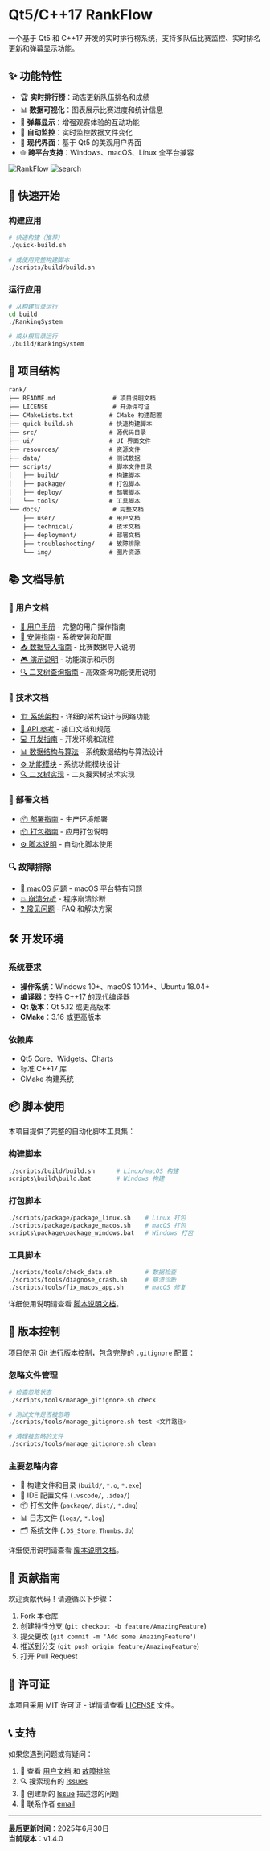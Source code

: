 # Qt5/C++17 RankFlow

一个基于 Qt5 和 C++17 开发的实时排行榜系统，支持多队伍比赛监控、实时排名更新和弹幕显示功能。

## ✨ 功能特性

- 🏆 **实时排行榜**：动态更新队伍排名和成绩
- 📊 **数据可视化**：图表展示比赛进度和统计信息
- 💬 **弹幕显示**：增强观赛体验的互动功能
- 🔄 **自动监控**：实时监控数据文件变化
- 🎨 **现代界面**：基于 Qt5 的美观用户界面
- 🌐 **跨平台支持**：Windows、macOS、Linux 全平台兼容

![RankFlow](docs/img/image.png) 
![search](docs/img/search.png)

## 🚀 快速开始

### 构建应用
```bash
# 快速构建（推荐）
./quick-build.sh

# 或使用完整构建脚本
./scripts/build/build.sh
```

### 运行应用
```bash
# 从构建目录运行
cd build
./RankingSystem

# 或从根目录运行
./build/RankingSystem
```

## 📁 项目结构

```
rank/
├── README.md                # 项目说明文档
├── LICENSE                  # 开源许可证
├── CMakeLists.txt          # CMake 构建配置
├── quick-build.sh          # 快速构建脚本
├── src/                    # 源代码目录
├── ui/                     # UI 界面文件
├── resources/              # 资源文件
├── data/                   # 测试数据
├── scripts/                # 脚本文件目录
│   ├── build/              # 构建脚本
│   ├── package/            # 打包脚本
│   ├── deploy/             # 部署脚本
│   └── tools/              # 工具脚本
└── docs/                    # 完整文档
    ├── user/               # 用户文档
    ├── technical/          # 技术文档
    ├── deployment/         # 部署文档
    ├── troubleshooting/    # 故障排除
    └── img/                # 图片资源
```

## 📚 文档导航

### 👥 用户文档
- [📖 用户手册](docs/user/user_manual.md) - 完整的用户操作指南
- [💾 安装指南](docs/user/install_guide.md) - 系统安装和配置
- [📥 数据导入指南](docs/user/data_import_guide.md) - 比赛数据导入说明
- [🎮 演示说明](docs/user/demo.md) - 功能演示和示例
- [🔍 二叉树查询指南](docs/user/binary_tree_query_guide.md) - 高效查询功能使用说明

### 🔧 技术文档
- [🏗️ 系统架构](docs/technical/architecture_integrated.md) - 详细的架构设计与网络功能
- [📡 API 参考](docs/technical/api_reference.md) - 接口文档和规范
- [💻 开发指南](docs/technical/development_guide.md) - 开发环境和流程
- [📊 数据结构与算法](docs/technical/data_structures_optimized.md) - 系统数据结构与算法设计
- [⚙️ 功能模块](docs/technical/function_modules.md) - 系统功能模块设计
- [🔍 二叉树实现](docs/technical/binary_tree_implementation.md) - 二叉搜索树技术实现

### 🚀 部署文档
- [📦 部署指南](docs/deployment/deployment_guide.md) - 生产环境部署
- [📦 打包指南](docs/deployment/packaging_guide.md) - 应用打包说明
- [⚙️ 脚本说明](docs/deployment/scripts_guide.md) - 自动化脚本使用

### 🔍 故障排除
- [🍎 macOS 问题](docs/troubleshooting/macos_issues.md) - macOS 平台特有问题
- [💥 崩溃分析](docs/troubleshooting/crash_analysis.md) - 程序崩溃诊断
- [❓ 常见问题](docs/troubleshooting/common_issues.md) - FAQ 和解决方案

## 🛠️ 开发环境

### 系统要求
- **操作系统**：Windows 10+、macOS 10.14+、Ubuntu 18.04+
- **编译器**：支持 C++17 的现代编译器
- **Qt 版本**：Qt 5.12 或更高版本
- **CMake**：3.16 或更高版本

### 依赖库
- Qt5 Core、Widgets、Charts
- 标准 C++17 库
- CMake 构建系统

## 📦 脚本使用

本项目提供了完整的自动化脚本工具集：

### 构建脚本
```bash
./scripts/build/build.sh      # Linux/macOS 构建
scripts\build\build.bat       # Windows 构建
```

### 打包脚本
```bash
./scripts/package/package_linux.sh    # Linux 打包
./scripts/package/package_macos.sh    # macOS 打包
scripts\package\package_windows.bat   # Windows 打包
```

### 工具脚本
```bash
./scripts/tools/check_data.sh         # 数据检查
./scripts/tools/diagnose_crash.sh     # 崩溃诊断
./scripts/tools/fix_macos_app.sh      # macOS 修复
```

详细使用说明请查看 [脚本说明文档](scripts/README.md)。

## 📝 版本控制

项目使用 Git 进行版本控制，包含完整的 `.gitignore` 配置：

### 忽略文件管理
```bash
# 检查忽略状态
./scripts/tools/manage_gitignore.sh check

# 测试文件是否被忽略
./scripts/tools/manage_gitignore.sh test <文件路径>

# 清理被忽略的文件
./scripts/tools/manage_gitignore.sh clean
```

### 主要忽略内容
- 🔨 构建文件和目录 (`build/`, `*.o`, `*.exe`)
- 🔧 IDE 配置文件 (`.vscode/`, `.idea/`)
- 📦 打包文件 (`package/`, `dist/`, `*.dmg`)
- 📊 日志文件 (`logs/`, `*.log`)
- 🗂️ 系统文件 (`.DS_Store`, `Thumbs.db`)

详细使用说明请查看 [脚本说明文档](scripts/README.md)。

## 🤝 贡献指南

欢迎贡献代码！请遵循以下步骤：

1. Fork 本仓库
2. 创建特性分支 (`git checkout -b feature/AmazingFeature`)
3. 提交更改 (`git commit -m 'Add some AmazingFeature'`)
4. 推送到分支 (`git push origin feature/AmazingFeature`)
5. 打开 Pull Request

## 📄 许可证

本项目采用 MIT 许可证 - 详情请查看 [LICENSE](LICENSE) 文件。

## 📞 支持

如果您遇到问题或有疑问：

1. 📖 查看 [用户文档](docs/user/) 和 [故障排除](docs/troubleshooting/)
2. 🔍 搜索现有的 [Issues](../../issues)
3. 💬 创建新的 [Issue](../../issues/new) 描述您的问题
4. 📧 联系作者 [email](mailto://zuquanzhi@qq.com)

---

**最后更新时间**：2025年6月30日  
**当前版本**：v1.4.0
